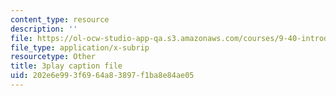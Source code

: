 ```yaml
---
content_type: resource
description: ''
file: https://ol-ocw-studio-app-qa.s3.amazonaws.com/courses/9-40-introduction-to-neural-computation-spring-2018/202e6e993f6964a83897f1ba8e84ae05_K1pxJVdqlxw.srt
file_type: application/x-subrip
resourcetype: Other
title: 3play caption file
uid: 202e6e99-3f69-64a8-3897-f1ba8e84ae05
---
```

